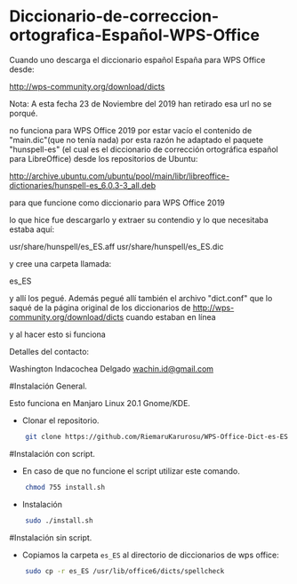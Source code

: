 # Diccionario-de-correccion-ortografica-Español-WPS-Office

Cuando uno descarga el diccionario español España para WPS Office desde:

http://wps-community.org/download/dicts

Nota: A esta fecha 23 de Noviembre del 2019 han retirado esa url no se porqué.

no funciona para WPS Office 2019 por estar vacío el contenido de "main.dic"(que no tenía nada) por esta razón he adaptado el paquete "hunspell-es" (el cual es el diccionario de corrección ortográfica español para LibreOffice) desde los repositorios de Ubuntu:

http://archive.ubuntu.com/ubuntu/pool/main/libr/libreoffice-dictionaries/hunspell-es_6.0.3-3_all.deb 

para que funcione como diccionario para WPS Office 2019

lo que hice fue descargarlo y extraer su contendio y lo que necesitaba estaba aquí:

usr/share/hunspell/es_ES.aff
usr/share/hunspell/es_ES.dic

y cree una carpeta llamada:

es_ES

y allí los pegué. Además pegué allí también el archivo "dict.conf" que lo saqué de la página original de los diccionarios de http://wps-community.org/download/dicts cuando estaban en línea

y al hacer esto si funciona

Detalles del contacto: 

Washington Indacochea Delgado
wachin.id@gmail.com


#Instalación General.

Esto funciona en Manjaro Linux 20.1 Gnome/KDE.


- Clonar el repositorio.
```bash
	git clone https://github.com/RiemaruKarurosu/WPS-Office-Dict-es-ES.git
```


#Instalación con script.

- En caso de que no funcione el script utilizar este comando.
```bash
	chmod 755 install.sh
```

- Instalación
```bash
	sudo ./install.sh
```

#Instalación sin script.

- Copiamos la carpeta `es_ES` al directorio de diccionarios de wps office:

```bash
	sudo cp -r es_ES /usr/lib/office6/dicts/spellcheck
```





